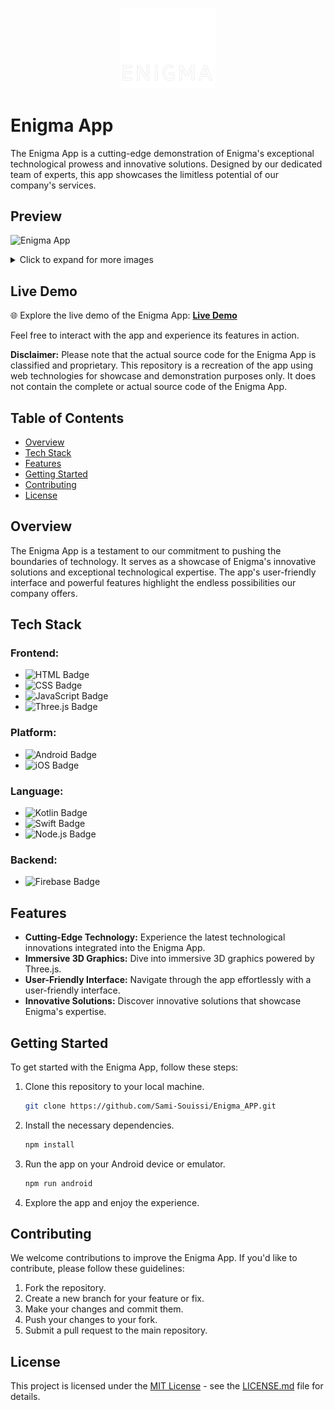 <p align="center">
    <img width="30%" src="./Preview/enigmawhite.png" alt="Enigma Logo">
</p>

# Enigma App

The Enigma App is a cutting-edge demonstration of Enigma's exceptional technological prowess and innovative solutions. Designed by our dedicated team of experts, this app showcases the limitless potential of our company's services.

## Preview
![Enigma App](./Preview/thumb.gif)
<details>
  <summary>Click to expand for more images</summary>
<div style="text-align:center;">
  <table style="margin: 0 auto;">
    <tr>
      <td> <img src="./Preview/01.png" alt="Image 1">
      </td>
      <td><img src="./Preview/02.png" alt="Image 2">
      </td>
    </tr>
  </table>
</div>

  ![Image 1](./Preview/5400454.png)
  

</details>

## Live Demo

🌐 Explore the live demo of the Enigma App: [**Live Demo**](https://sami-souissi.github.io/Enigma_APP/) 

Feel free to interact with the app and experience its features in action.

**Disclaimer:** Please note that the actual source code for the Enigma App is classified and proprietary. This repository is a recreation of the app using web technologies for showcase and demonstration purposes only. It does not contain the complete or actual source code of the Enigma App.


## Table of Contents

- [Overview](#overview)
- [Tech Stack](#tech-stack)
- [Features](#features)
- [Getting Started](#getting-started)
- [Contributing](#contributing)
- [License](#license)

## Overview

The Enigma App is a testament to our commitment to pushing the boundaries of technology. It serves as a showcase of Enigma's innovative solutions and exceptional technological expertise. The app's user-friendly interface and powerful features highlight the endless possibilities our company offers.

## Tech Stack

### Frontend:

- ![HTML Badge](https://img.shields.io/badge/HTML-5C3EE8?style=for-the-badge&logo=html5&logoColor=white)
- ![CSS Badge](https://img.shields.io/badge/CSS-1572B6?style=for-the-badge&logo=css3&logoColor=white)
- ![JavaScript Badge](https://img.shields.io/badge/JavaScript-F7DF1E?style=for-the-badge&logo=javascript&logoColor=black)
- ![Three.js Badge](https://img.shields.io/badge/Three.js-000000?style=for-the-badge&logo=three.js&logoColor=white)

### Platform:

- ![Android Badge](https://img.shields.io/badge/Android-3DDC84?style=for-the-badge&logo=android&logoColor=white)
- ![iOS Badge](https://img.shields.io/badge/iOS-000000?style=for-the-badge&logo=apple&logoColor=white)


### Language:

- ![Kotlin Badge](https://img.shields.io/badge/Kotlin-0095D5?style=for-the-badge&logo=kotlin&logoColor=white)
- ![Swift Badge](https://img.shields.io/badge/Swift-FA7343?style=for-the-badge&logo=swift&logoColor=white)
- ![Node.js Badge](https://img.shields.io/badge/Node.js-68A063?style=for-the-badge&logo=node.js&logoColor=white)

### Backend:
- ![Firebase Badge](https://img.shields.io/badge/Firebase-FFCA28?style=for-the-badge&logo=firebase&logoColor=black)


## Features

- **Cutting-Edge Technology:** Experience the latest technological innovations integrated into the Enigma App.
- **Immersive 3D Graphics:** Dive into immersive 3D graphics powered by Three.js.
- **User-Friendly Interface:** Navigate through the app effortlessly with a user-friendly interface.
- **Innovative Solutions:** Discover innovative solutions that showcase Enigma's expertise.

## Getting Started

To get started with the Enigma App, follow these steps:

1. Clone this repository to your local machine.

   ```bash
   git clone https://github.com/Sami-Souissi/Enigma_APP.git
   ```

2. Install the necessary dependencies.

   ```bash
   npm install
   ```

3. Run the app on your Android device or emulator.

   ```bash
   npm run android
   ```

4. Explore the app and enjoy the experience.


## Contributing

We welcome contributions to improve the Enigma App. If you'd like to contribute, please follow these guidelines:

1. Fork the repository.
2. Create a new branch for your feature or fix.
3. Make your changes and commit them.
4. Push your changes to your fork.
5. Submit a pull request to the main repository.

## License

This project is licensed under the [MIT License](LICENSE.md) - see the [LICENSE.md](LICENSE.md) file for details.
